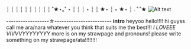 ┊         ┊       ┊   ┊    ┊        ┊
┊         ┊       ┊   ┊   ˚★⋆｡˚  ⋆
┊         ┊       ┊   ⋆
┊         ┊       ★⋆
┊ ◦
★⋆      ┊ .  ˚
           ˚★
           ![Alt text](https://files.catbox.moe/8tlz9h.jpg)

------------------☆------------------------
            **intro**
         heyyoo hello!!!!
hi guyss call me ara/nara whatever you think that suits me the best!!!
    *I LOVEEE VIVVVYYYYYYYY*
more is on my strawpage and pronouns! please write something on my strawpage/ata!!!!!!!!
